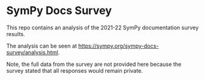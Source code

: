 # SymPy Docs Survey

This repo contains an analysis of the 2021-22 SymPy documentation survey
results.

The analysis can be seen at https://sympy.org/sympy-docs-survey/analysis.html.

Note, the full data from the survey are not provided here because the survey
stated that all responses would remain private.
